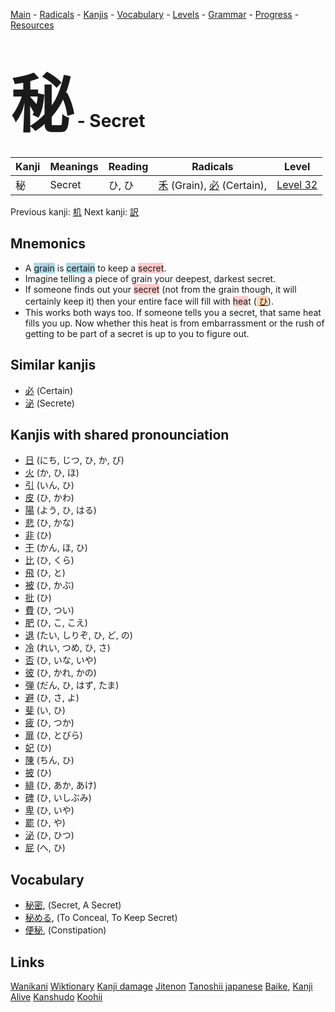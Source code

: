 <style> bigfont {font-size: 100px}</style>
[Main](../README.md) -
[Radicals](../radicals.md) -
[Kanjis](../kanjis.md) -
[Vocabulary](../vocabulary.md) -
[Levels](../levels.md) -
[Grammar](../grammar.md) - 
[Progress](../progress.md) -
[Resources](../resources.md)
# <bigfont> 秘</bigfont> - Secret 

| Kanji | Meanings | Reading | Radicals | Level |
| --- | --- | --- | --- | --- |
| 秘 | Secret | ひ, ひ | [禾](../radicals/禾.md) (Grain), [必](../radicals/必.md) (Certain),  | [Level 32](../levels/wk_level32.md) |

Previous kanji: [机](机.md) Next kanji: [訳](訳.md) 

## Mnemonics
 * A <span style="background-color:#ADD8E6"> grain</span> is <span style="background-color:#ADD8E6"> certain</span> to keep a <span style="background-color:#ffcccb"> secret</span>.
* Imagine telling a piece of grain your deepest, darkest secret.
* If someone finds out your <span style="background-color:#ffcccb"> secret</span> (not from the grain though, it will certainly keep it) then your entire face will fill with <span style="background-color:#ffcccb"> hea</span>t (<span style="background-color:#fed8b1"> [ひ](https://jisho.org/search/ひ)</span>).
* This works both ways too. If someone tells you a secret, that same heat fills you up. Now whether this heat is from embarrassment or the rush of getting to be part of a secret is up to you to figure out.


## Similar kanjis
 * [必](必.md) (Certain)
* [泌](泌.md) (Secrete)



## Kanjis with shared pronounciation
 * [日](日.md) (にち, じつ, ひ, か, び)
* [火](火.md) (か, ひ, ほ)
* [引](引.md) (いん, ひ)
* [皮](皮.md) (ひ, かわ)
* [陽](陽.md) (よう, ひ, はる)
* [悲](悲.md) (ひ, かな)
* [非](非.md) (ひ)
* [干](干.md) (かん, ほ, ひ)
* [比](比.md) (ひ, くら)
* [飛](飛.md) (ひ, と)
* [被](被.md) (ひ, かぶ)
* [批](批.md) (ひ)
* [費](費.md) (ひ, つい)
* [肥](肥.md) (ひ, こ, こえ)
* [退](退.md) (たい, しりぞ, ひ, ど, の)
* [冷](冷.md) (れい, つめ, ひ, さ)
* [否](否.md) (ひ, いな, いや)
* [彼](彼.md) (ひ, かれ, かの)
* [弾](弾.md) (だん, ひ, はず, たま)
* [避](避.md) (ひ, さ, よ)
* [斐](斐.md) (い, ひ)
* [疲](疲.md) (ひ, つか)
* [扉](扉.md) (ひ, とびら)
* [妃](妃.md) (ひ)
* [陳](陳.md) (ちん, ひ)
* [披](披.md) (ひ)
* [緋](緋.md) (ひ, あか, あけ)
* [碑](碑.md) (ひ, いしぶみ)
* [卑](卑.md) (ひ, いや)
* [罷](罷.md) (ひ, や)
* [泌](泌.md) (ひ, ひつ)
* [屁](屁.md) (へ, ひ)



## Vocabulary
 * [秘密](../vocabulary/秘.md), (Secret, A Secret)
* [秘める](../vocabulary/秘.md), (To Conceal, To Keep Secret)
* [便秘](../vocabulary/秘.md), (Constipation)




## Links 


[Wanikani](https://www.wanikani.com/kanji/秘)
[Wiktionary](https://en.wiktionary.org/wiki/秘)
[Kanji damage](http://www.kanjidamage.com/kanji/search?utf8=✓&q=秘)
[Jitenon](https://jitenon.com/kanji/秘)
[Tanoshii japanese](https://www.tanoshiijapanese.com/dictionary/kanji.cfm?k=秘)
[Baike](https://baike.baidu.com/item/秘),
[Kanji Alive](https://app.kanjialive.com/秘)
[Kanshudo](https://www.kanshudo.com/searchmn?q=秘)
[Koohii](https://kanji.koohii.com/study/kanji/秘)
